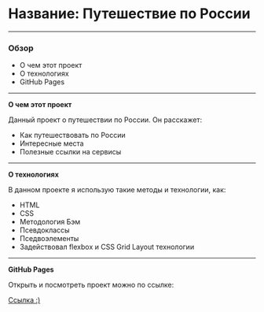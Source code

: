 # Название: Путешествие по России

---

### Обзор
* О чем этот проект
* О технологиях
* GitHub Pages

---

**О чем этот проект**

Данный проект о путешествии по России.
Он расскажет:
* Как путешествовать по России
* Интересные места
* Полезные ссылки на сервисы

---

**О технологиях**

В данном проекте я использую такие методы и технологии, как:
* HTML
* CSS
* Методология Бэм
* Псевдоклассы
* Пседвоэлементы
* Задействовал flexbox и CSS Grid Layout технологии

---

**GitHub Pages**

Открыть и посмотреть проект можно по ссылке:

[Ссылка :)](https://sergeishabanov1989.github.io/russian-travel/)
